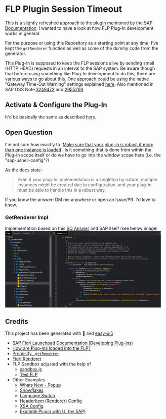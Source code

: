 # FLP Plugin Session Timeout

This is a slightly refreshed approach to the plugin mentioned by the [SAP Documentation](https://help.sap.com/docs/Portal_Service/8422cb487c2146999a2a7dab9cc85cf7/87764543e31247b5b471c06e3f6da6fc.html?locale=en-US). I wanted to have a look at how FLP Plug-In development works in general.

For the purpose or using this Repository as a starting point at any time, I've kept the `getRenderer` function as well as some of the dummy code from the generator.

This Plug-In is supposed to keep the FLP sessions alive by sending small (HTTP HEAD) requests in an interval to the SAP system. Be aware though that before using something like Plug-In development to do this, there are various ways to go about this. One approach could be using the native "Gateway Time-Out Warning" settings explained [here](https://www.saptechnicalguru.com/setting-fiori-gateway-time-out-and-time-out-warning/). Also mentioned in SAP OSS Note [3248472](https://launchpad.support.sap.com/#/notes/3248472) and [2955208](https://launchpad.support.sap.com/#/notes/2955208).

## Activate & Configure the Plug-In

It'd be basically the same as described [here](https://help.sap.com/docs/ABAP_PLATFORM_BW4HANA/a7b390faab1140c087b8926571e942b7/d58602924af34fc3816d44ddb6a9e911.html?locale=en-US#activating-and-configuring-the-example-ui-plug-in).

## Open Question

I'm not sure how exactly to '[Make sure that your plug-in is robust if more than one instance is loaded](https://help.sap.com/docs/ABAP_PLATFORM_BW4HANA/a7b390faab1140c087b8926571e942b7/1b305d3e6b864e32a9464a13f3076b8b.html?locale=en-US#make-sure-that-your-plug-in-is-robust-if-more-than-one-instance-is-loaded)'. Is it something that is done from within the Plug-In scope itself or do we have to go into the window scope here (i.e. the "sap-ushell-config"?)

As the docs state:
> Even if your plug-in implementation is a singleton by nature, multiple instances might be created due to configuration, and your plug-in must be able to handle this in a robust way.

If you know the answer: DM me anywhere or open an Issue/PR. I'd love to know.

### GetRenderer Impl

Implementation based on this [SO Answer](https://stackoverflow.com/a/66147223/10323879) and SAP itself (see below image)
![getrenderer](./readme/getRendererBySAP.png)

## Credits

This project has been generated with 💙 and [easy-ui5](https://github.com/SAP)

- [SAP Fiori Launchpad Documentation (Developing Plug-Ins)](https://help.sap.com/docs/ABAP_PLATFORM_BW4HANA/a7b390faab1140c087b8926571e942b7/cc03f57993f54a969f3c6a9d59b6d3f0.html?locale=en-US)
- [How are Plug-Ins loaded into the FLP?](https://blogs.sap.com/2018/12/12/how-it-works-sap-fiori-launchpad-plugins/)
- [Promisify `_getRenderer`](https://stackoverflow.com/a/66147223/10323879)
- [Fiori Renderer](https://ui5.sap.com/sdk/#/api/sap.ushell.renderers.fiori2.Renderer%23methods/Summary)
- FLP Sandbox adjusted with the help of
  - [sandbox.js](https://sapui5.hana.ondemand.com/sdk/test-resources/sap/ushell/bootstrap/sandbox.js)
  - [Test FLP](https://sapui5.hana.ondemand.com/sdk/test-resources/sap/ushell/shells/sandbox/fioriSandbox.html#Shell-home)
- Other Examples
  - [Whats New - Popup](https://blogs.sap.com/2017/10/12/create-a-welcome-popup-for-portal-fiori-launchpad-and-freestyle-sites/)
  - [Snowflakes](https://blogs.sap.com/2019/11/26/surprise-your-users-with-a-true-x-mas-user-experience-let-it-snow/)
  - [Language Switch](https://blogs.sap.com/2017/05/24/allow-users-to-switch-language-in-the-fiori-launchpad-using-ui-plugins/)
  - [HeaderItem (Renderer) Config](https://blogs.sap.com/2019/08/12/fiori-launchpad-plugin-extension-with-headeritem-disappears-solution-and-configuration-options/)
  - [XSA Config](https://blogs.sap.com/2020/03/04/xsa-fiori-launchpad-on-premise-configuration-with-sap-fiori-launchpad-plugins/)
  - [Example Plugin with UI (by SAP)](https://ui5.sap.com/test-resources/sap/ushell/demoapps/UIPluginSampleAddHeaderItems/Component.js)
